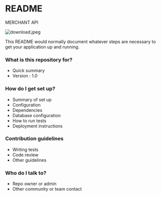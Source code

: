 # README #

MERCHANT API

![download.jpeg](https://bitbucket.org/repo/L4A4Rq/images/1786048755-download.jpeg)

This README would normally document whatever steps are necessary to get your application up and running.

### What is this repository for? ###

* Quick summary
* Version : 1.0


### How do I get set up? ###

* Summary of set up
* Configuration
* Dependencies
* Database configuration
* How to run tests
* Deployment instructions

### Contribution guidelines ###

* Writing tests
* Code review
* Other guidelines

### Who do I talk to? ###

* Repo owner or admin
* Other community or team contact